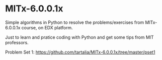 # MITx-6.0.0.1x

Simple algorithms in Python to resolve the problems/exercises from MITx-6.0.0.1x course, on EDX platform.

Just to learn and pratice coding with Python and get some tips from MIT professors.

Problem Set 1: https://github.com/tartalia/MITx-6.0.0.1x/tree/master/pset1
